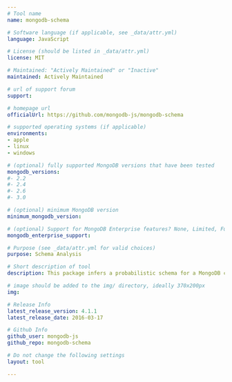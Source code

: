 ```yaml
---
# Tool name
name: mongodb-schema

# Software language (if applicable, see _data/attr.yml)
language: JavaScript

# License (should be listed in _data/attr.yml)
license: MIT

# Maintained: "Actively Maintained" or "Inactive"
maintained: Actively Maintained

# url of support forum
support: 

# homepage url
officialUrl: https://github.com/mongodb-js/mongodb-schema

# supported operating systems (if applicable)
environments:
- apple
- linux
- windows

# (optional) fully supported MongoDB versions that have been tested
mongodb_versions:
#- 2.2
#- 2.4
#- 2.6
#- 3.0

# (optional) minimum MongoDB version
minimum_mongodb_version:

# (optional) Support for MongoDB Enterprise features? None, Limited, Full
mongodb_enterprise_support: 

# Purpose (see _data/attr.yml for valid choices)
purpose: Schema Analysis

# Short description of tool
description: This package infers a probabilistic schema for a MongoDB collection. It can be used as a Node.js module and also includes a command-line `mongodb-schema` utility.

# image should be added to the img/ directory, ideally 370x200px
img: 

# Release Info
latest_release_version: 4.1.1
latest_release_date: 2016-03-17

# Github Info
github_user: mongodb-js
github_repo: mongodb-schema

# Do not change the following settings
layout: tool

---
```


